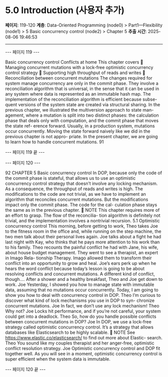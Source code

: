 # 5.0 Introduction (사용자 추가)

**페이지**: 119-120
**계층**: Data-Oriented Programming (node0) > Part1—Flexibility (node1) > 5 Basic concurrency control (node2) > Chapter 5
**추출 시간**: 2025-08-06 19:46:53

---


--- 페이지 119 ---

Basic concurrency control
Conflicts at home
This chapter covers
 Managing concurrent mutations with a lock-free
optimistic concurrency control strategy
 Supporting high throughput of reads and writes
 Reconciliation between concurrent mutations
The changes required for system manage concurrency are only in the commit
phase. They involve a reconciliation algorithm that is universal, in the sense that it
can be used in any system where data is represented as an immutable hash map.
The implementation of the reconciliation algorithm is efficient because subse-
quent versions of the system state are created via structural sharing.
In the previous chapter, we illustrated the multiversion approach to state man-
agement, where a mutation is split into two distinct phases: the calculation phase
that deals only with computation, and the commit phase that moves the state ref-
erence forward. Usually, in a production system, mutations occur concurrently.
Moving the state forward naively like we did in the previous chapter is not appro-
priate. In the present chapter, we are going to learn how to handle concurrent
mutations.
91

--- 페이지 119 끝 ---


--- 페이지 120 ---

92 CHAPTER 5 Basic concurrency control
In DOP, because only the code of the commit phase is stateful, that allows us to use
an optimistic concurrency control strategy that doesn’t involve any locking mechanism. As
a consequence, the throughput of reads and writes is high. The modifications to the
code are not trivial, as we have to implement an algorithm that reconciles concurrent
mutations. But the modifications impact only the commit phase. The code for the cal-
culation phase stays the same as in the previous chapter.
 NOTE This chapter requires more of an effort to grasp. The flow of the reconcilia-
tion algorithm is definitely not trivial, and the implementation involves a nontrivial
recursion.
5.1 Optimistic concurrency control
This morning, before getting to work, Theo takes Joe to the fitness room in the office and,
while running on the step machine, the two men talk about their personal lives again. Joe
talks about a fight he had last night with Kay, who thinks that he pays more attention to his
work than to his family. Theo recounts the painful conflict he had with Jane, his wife,
about house budget management. They went to see a therapist, an expert in Imago Rela-
tionship Therapy. Imago allowed them to transform their conflict into an opportunity to
grow and heal.
Joe’s ears perk up when he hears the word conflict because today’s lesson is going to be
about resolving conflicts and concurrent mutations. A different kind of conflict, though....
After a shower and a healthy breakfast, Theo and Joe get down to work.
Joe Yesterday, I showed you how to manage state with immutable data, assuming
that no mutations occur concurrently. Today, I am going to show you how to
deal with concurrency control in DOP.
Theo I’m curious to discover what kind of lock mechanisms you use in DOP to syn-
chronize concurrent mutations.
Joe In fact, we don’t use any lock mechanism!
Theo Why not?
Joe Locks hit performance, and if you’re not careful, your system could get into a
deadlock.
Theo So, how do you handle possible conflicts between concurrent mutations in
DOP?
Joe In DOP, we use a lock-free strategy called optimistic concurrency control. It’s a
strategy that allows databases like Elasticsearch to be highly scalable.
 NOTE See https://www.elastic.co/elasticsearch/ to find out more about Elastic-
search.
Theo You sound like my couples therapist and her anger-free, optimistic conflict
resolution strategy.
Joe Optimistic concurrency control and DOP fit together well. As you will see in a
moment, optimistic concurrency control is super efficient when the system
data is immutable.

--- 페이지 120 끝 ---

